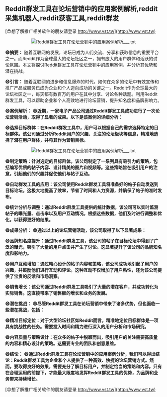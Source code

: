 ## **Reddit群发工具在论坛营销中的应用案例解析,reddit采集机器人,reddit获客工具,reddit群发**

[😍想了解推广相关软件的朋友请登录 http://www.vst.tw](http://www.vst.tw)

 <center><img src="https://vst.tw/MP4/tuiguang/png/4.png" alt="Reddit群发工具在论坛营销中的应用案例解析___.txt"></center>

**😄摘要：**
随着互联网的发展，论坛已成为人们交流、分享和获取信息的重要平台之一。而Reddit作为全球最大的论坛社区之一，拥有庞大的用户群体和活跃的讨论氛围。本文将探讨Reddit群发工具在论坛营销中的应用案例，并分析其优势和潜在挑战。

**😄引言：**
随着互联网的进步和信息爆炸的时代，如何在众多的论坛中有效宣传和推广产品或服务已成为企业和个人迈向成功的关键之一。Reddit作为全球最大的论坛社区之一，每天都有数百万的用户在其中分享、讨论各种话题。利用Reddit群发工具，可以帮助企业和个人高效地进行论坛营销，提升知名度和品牌影响力。

**😄案例解析：**
**😄近期，一家电子产品公司通过Reddit群发工具成功进行了一次论坛营销活动，取得了显著的成果。以下是该案例的详细分析：**

**😄选择目标群体：在Reddit群发工具中，用户可以根据自己的需求选择特定的目标群体。该公司通过分析Reddit用户的兴趣、关注的论坛板块等信息，精准地选择了潜在用户群体，并将其作为营销目标。**

 <center><img src="https://vst.tw/MP4/tuiguang/png/0.png" alt="Reddit群发工具在论坛营销中的应用案例解析___.txt"></center>

**😄制定策略：针对选定的目标群体，该公司制定了一系列具有吸引力的策略，包括编写优质的帖子内容、设计精美的图片和视频等。这些策略旨在吸引用户的注意，引起他们的兴趣并促使他们与帖子互动。**

**😄自动群发工具的应用：该公司使用Reddit群发工具将准备好的帖子自动发送到目标论坛。这极大地提高了效率，节省了时间和人力资源，并确保了帖子的准时发布。**

**😄统计分析与调整：通过Reddit群发工具提供的统计数据，该公司可以实时监测帖子的曝光量、点击率以及用户互动情况。根据这些数据，他们及时进行调整和优化，以获得更好的结果。**

**😄成果分析：**
**😄通过以上的论坛营销活动，该公司取得了以下显著成果：**

**😄品牌知名度提升：通过Reddit群发工具，该公司的帖子在目标论坛中得到了广泛的曝光，吸引了大量的用户点击并产生了讨论。这显著提升了该公司的品牌知名度和影响力。**

**😄用户互动增加：通过精心设计的帖子内容和策略，该公司成功地引起了用户的兴趣，并鼓励他们进行互动和评论。这种互动不仅增加了用户粘性，还为该公司提供了宝贵的反馈和市场洞察。**

**😄销售增长：该公司通过Reddit群发工具吸引了大量的潜在客户，并成功转化为实际销售。这直接带来了销售额的增长和业务的发展。**

**😄潜在挑战：**
**😄尽管Reddit群发工具在论坛营销中带来了诸多优势，但也面临一些潜在挑战，包括：**

**😄精准目标定位：对于大型论坛社区如Reddit而言，精准地定位目标群体是一项具有挑战性的任务。需要投入时间和精力进行深入的用户分析和市场研究。**

**😄内容质量与策略设计：在众多的帖子中脱颖而出，吸引用户的关注需要高质量的内容和精心设计的策略。这需要专业的团队和创意思维。**

**😄结论：**
**😄通过Reddit群发工具在论坛营销中的应用案例分析，我们可以得出结论：Reddit群发工具为企业和个人提供了一种高效、快捷的论坛营销方式。然而，要取得良好的效果，需要充分了解目标用户，并制定恰当的策略和内容。只有在合理运用的前提下，才能最大限度地发挥Reddit群发工具的优势，为品牌和业务带来持续增长。**

[😍想了解推广相关软件的朋友请登录 http://www.vst.tw](http://www.vst.tw)



